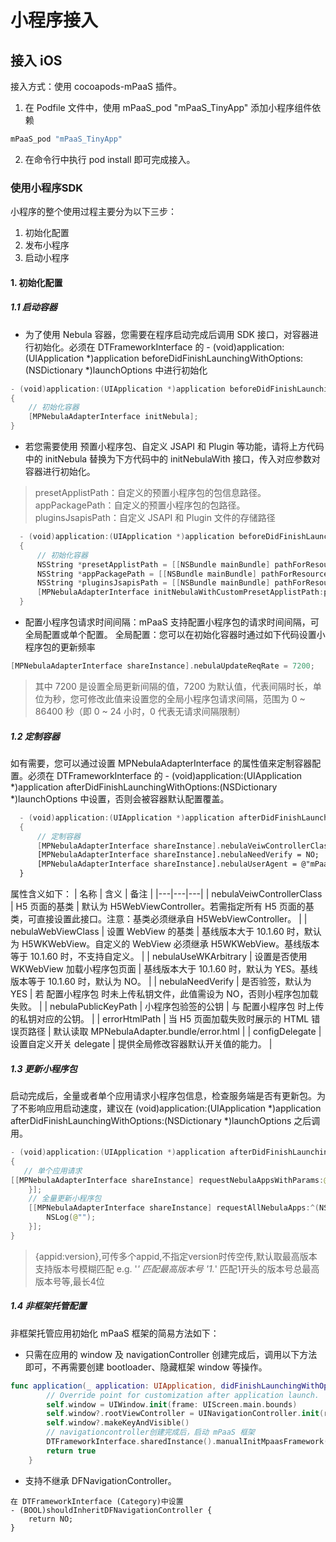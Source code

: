 # 小程序接入

## 接入 iOS

接入方式：使用 cocoapods-mPaaS 插件。
1. 在 Podfile 文件中，使用 mPaaS_pod "mPaaS_TinyApp" 添加小程序组件依赖

```swift
mPaaS_pod "mPaaS_TinyApp"
```

2. 在命令行中执行 pod install 即可完成接入。

### 使用小程序SDK
小程序的整个使用过程主要分为以下三步：
1. 初始化配置
2. 发布小程序
3. 启动小程序

#### 1. 初始化配置
##### 1.1 启动容器

- 为了使用 Nebula 容器，您需要在程序启动完成后调用 SDK 接口，对容器进行初始化。必须在 DTFrameworkInterface 的 - (void)application:(UIApplication *)application beforeDidFinishLaunchingWithOptions:(NSDictionary *)launchOptions 中进行初始化

```swift
- (void)application:(UIApplication *)application beforeDidFinishLaunchingWithOptions:(NSDictionary *)launchOptions
{
    // 初始化容器
    [MPNebulaAdapterInterface initNebula];
}
```
- 若您需要使用 预置小程序包、自定义 JSAPI 和 Plugin 等功能，请将上方代码中的 initNebula 替换为下方代码中的 initNebulaWith 接口，传入对应参数对容器进行初始化。

> presetApplistPath：自定义的预置小程序包的包信息路径。<br>
> appPackagePath：自定义的预置小程序包的包路径。<br>
> pluginsJsapisPath：自定义 JSAPI 和 Plugin 文件的存储路径


```swift
  - (void)application:(UIApplication *)application beforeDidFinishLaunchingWithOptions:(NSDictionary *)launchOptions
  {
      // 初始化容器
      NSString *presetApplistPath = [[NSBundle mainBundle] pathForResource:[NSString stringWithFormat:@"MPCustomPresetApps.bundle/h5_json.json"] ofType:nil];
      NSString *appPackagePath = [[NSBundle mainBundle] pathForResource:[NSString stringWithFormat:@"MPCustomPresetApps.bundle"] ofType:nil];
      NSString *pluginsJsapisPath = [[NSBundle mainBundle] pathForResource:[NSString stringWithFormat:@"Poseidon-UserDefine-Extra-Config.plist"] ofType:nil];
      [MPNebulaAdapterInterface initNebulaWithCustomPresetApplistPath:presetApplistPath customPresetAppPackagePath:appPackagePath customPluginsJsapisPath:pluginsJsapisPath];
  }
```
- 配置小程序包请求时间间隔：mPaaS 支持配置小程序包的请求时间间隔，可全局配置或单个配置。
全局配置：您可以在初始化容器时通过如下代码设置⼩程序包的更新频率

```swift
[MPNebulaAdapterInterface shareInstance].nebulaUpdateReqRate = 7200;
```
> 其中 7200 是设置全局更新间隔的值，7200 为默认值，代表间隔时长，单位为秒，您可修改此值来设置您的全局小程序包请求间隔，范围为 0 ~ 86400 秒（即 0 ~ 24 小时，0 代表无请求间隔限制）

##### 1.2 定制容器
如有需要，您可以通过设置 MPNebulaAdapterInterface 的属性值来定制容器配置。必须在 DTFrameworkInterface 的 - (void)application:(UIApplication *)application afterDidFinishLaunchingWithOptions:(NSDictionary *)launchOptions 中设置，否则会被容器默认配置覆盖。

```swift
  - (void)application:(UIApplication *)application afterDidFinishLaunchingWithOptions:(NSDictionary *)launchOptions
  {
      // 定制容器
      [MPNebulaAdapterInterface shareInstance].nebulaVeiwControllerClass = [H5WebViewController class];
      [MPNebulaAdapterInterface shareInstance].nebulaNeedVerify = NO;
      [MPNebulaAdapterInterface shareInstance].nebulaUserAgent = @"mPaaS/Portal";
  }
```
属性含义如下：
| 名称  | 含义  | 备注  |
|---|---|---|
| nebulaVeiwControllerClass  | H5 页面的基类  | 默认为 H5WebViewController。若需指定所有 H5 页面的基类，可直接设置此接口。注意：基类必须继承自 H5WebViewController。  |
| nebulaWebViewClass  | 设置 WebView 的基类  | 基线版本大于 10.1.60 时，默认为 H5WKWebView。自定义的 WebView 必须继承 H5WKWebView。基线版本等于 10.1.60 时，不支持自定义。  |
|  nebulaUseWKArbitrary |  设置是否使用 WKWebView 加载小程序包页面 | 基线版本大于 10.1.60 时，默认为 YES。基线版本等于 10.1.60 时，默认为 NO。  |
| nebulaNeedVerify  | 是否验签，默认为 YES  |  若 配置小程序包 时未上传私钥文件，此值需设为 NO，否则小程序包加载失败。 |
| nebulaPublicKeyPath  |  小程序包验签的公钥 |  与 配置小程序包 时上传的私钥对应的公钥。 |
|  errorHtmlPath |  当 H5 页面加载失败时展示的 HTML 错误页路径 | 默认读取 MPNebulaAdapter.bundle/error.html  |
| configDelegate  | 设置自定义开关 delegate  | 提供全局修改容器默认开关值的能力。  |

##### 1.3 更新小程序包
启动完成后，全量或者单个应用请求小程序包信息，检查服务端是否有更新包。为了不影响应用启动速度，建议在 (void)application:(UIApplication \*)application afterDidFinishLaunchingWithOptions:(NSDictionary \*)launchOptions 之后调用。

```swift
- (void)application:(UIApplication *)application afterDidFinishLaunchingWithOptions:(NSDictionary *)launchOptions
{
   // 单个应用请求
[[MPNebulaAdapterInterface shareInstance] requestNebulaAppsWithParams:@{@"2018080616290001":@"*"} finish:^(NSDictionary *data, NSError *error) {
    }];
    // 全量更新小程序包
    [[MPNebulaAdapterInterface shareInstance] requestAllNebulaApps:^(NSDictionary *data, NSError *error) {
        NSLog(@"");
    }];
}
```

> {appid:version},可传多个appid,不指定version时传空传,默认取最高版本 <br>
 支持版本号模糊匹配 e.g. '*' 匹配最高版本号 '1.*' 匹配1开头的版本号总最高版本号等,最长4位

##### 1.4 非框架托管配置

非框架托管应用初始化 mPaaS 框架的简易方法如下：
- 只需在应用的 window 及 navigationController 创建完成后，调用以下方法即可，不再需要创建 bootloader、隐藏框架 window 等操作。


```swift
func application(_ application: UIApplication, didFinishLaunchingWithOptions launchOptions: [UIApplication.LaunchOptionsKey: Any]?) -> Bool {
        // Override point for customization after application launch.
        self.window = UIWindow.init(frame: UIScreen.main.bounds)
        self.window?.rootViewController = UINavigationController.init(rootViewController: ViewController.init())
        self.window?.makeKeyAndVisible()
        // navigationcontroller创建完成后，启动 mPaaS 框架
        DTFrameworkInterface.sharedInstance().manualInitMpaasFramework(with: application, launchOptions: launchOptions, window: self.window, navigationController: navigationController)
        return true
    }

```
- 支持不继承 DFNavigationController。

```
在 DTFrameworkInterface (Category)中设置
- (BOOL)shouldInheritDFNavigationController {
    return NO;
}
```
